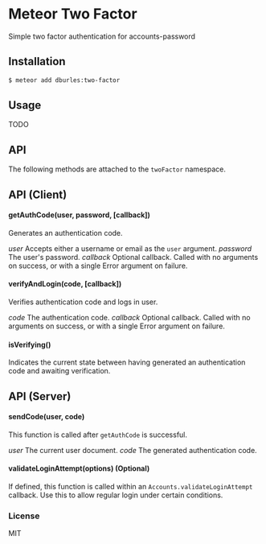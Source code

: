 # Meteor Two Factor

Simple two factor authentication for accounts-password

## Installation

```sh
$ meteor add dburles:two-factor
```

## Usage

TODO

## API

The following methods are attached to the `twoFactor` namespace.

## API (Client)

#### getAuthCode(user, password, [callback])

Generates an authentication code.

*user* Accepts either a username or email as the `user` argument.
*password* The user's password.
*callback* Optional callback. Called with no arguments on success, or with a single Error argument on failure.

#### verifyAndLogin(code, [callback])

Verifies authentication code and logs in user.

*code* The authentication code.
*callback* Optional callback. Called with no arguments on success, or with a single Error argument on failure.

#### isVerifying()

Indicates the current state between having generated an authentication code and awaiting verification.

## API (Server)

#### sendCode(user, code)

This function is called after `getAuthCode` is successful.

*user* The current user document.
*code* The generated authentication code.

#### validateLoginAttempt(options) (Optional)

If defined, this function is called within an `Accounts.validateLoginAttempt` callback.
Use this to allow regular login under certain conditions.

### License

MIT
